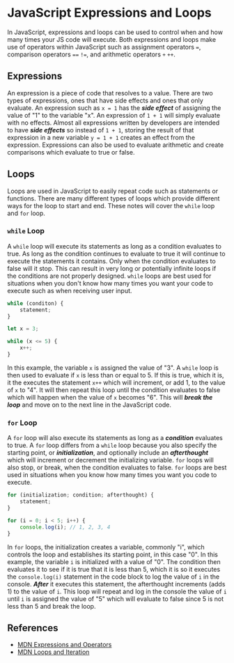 # JavaScript Expressions and Loops

In JavaScript, expressions and loops can be used to control when and how many times your JS code will execute. Both expressions and loops make use of operators within JavaScript such as assignment operators `=`, comparison operators `==` `!=`, and arithmetic operators `+` `++`.

## Expressions

An expression is a piece of code that resolves to a value. There are two types of expressions, ones that have side effects and ones that only evaluate. An expression such as `x = 1` has the ***side effect*** of assigning the value of "1" to the variable "x". An expression of `1 + 1` will simply evaluate with no effects. Almost all expressions written by developers are intended to have ***side effects*** so instead of `1 + 1`, storing the result of that expression in a new variable `y = 1 + 1` creates an effect from the expression. Expressions can also be used to evaluate arithmetic and create comparisons which evaluate to true or false.

## Loops

Loops are used in JavaScript to easily repeat code such as statements or functions. There are many different types of loops which provide different ways for the loop to start and end. These notes will cover the `while` loop and `for` loop.

### `while` Loop

A `while` loop will execute its statements as long as a condition evaluates to true. As long as the condition continues to evaluate to true it will continue to execute the statements it contains. Only when the condition evaluates to false will it stop. This can result in very long or potentially infinite loops if the conditions are not properly designed. `while` loops are best used for situations when you don't know how many times you want your code to execute such as when receiving user input.

```js
while (conditon) {
    statement;
}
```

```js
let x = 3;

while (x <= 5) {
    x++;
}
```

In this example, the variable `x` is assigned the value of "3". A `while` loop is then used to evaluate if `x` is less than or equal to 5. If this is true, which it is, it the executes the statement `x++` which will increment, or add 1, to the value of `x` to "4". It will then repeat this loop until the condition evaluates to false which will happen when the value of `x` becomes "6". This will ***break the loop*** and move on to the next line in the JavaScript code.

### `for` Loop

A `for` loop will also execute its statements as long as a ***condition*** evaluates to true. A `for` loop differs from a `while` loop because you also specify the starting point, or ***initialization***, and optionally include an ***afterthought*** which will increment or decrement the initializing variable. `for` loops will also stop, or break, when the condition evaluates to false. `for` loops are best used in situations when you know how many times you want you code to execute.

```js
for (initialization; condition; afterthought) {
    statement;
}

```

```js
for (i = 0; i < 5; i++) {
    console.log(i); // 1, 2, 3, 4
}
```

In `for` loops, the initialization creates a variable, commonly "i", which controls the loop and establishes its starting point, in this case "0". In this example, the variable `i` is initialized with a value of "0". The condition then evaluates it to see if it is true that it is less than 5, which it is so it executes the `console.log(i)` statement in the code block to log the value of `i` in the console. ***After*** it executes this statement, the afterthought increments (adds 1) to the value of `i`. This loop will repeat and log in the console the value of `i` until `i` is assigned the value of "5" which will evaluate to false since 5 is not less than 5 and break the loop.

## References

- [MDN Expressions and Operators](https://developer.mozilla.org/en-US/docs/Web/JavaScript/Guide/Expressions_and_Operators)
- [MDN Loops and Iteration](https://developer.mozilla.org/en-US/docs/Web/JavaScript/Guide/Loops_and_iteration)
